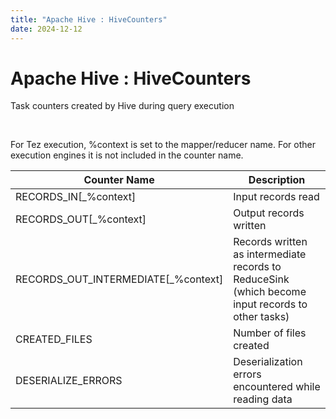 ```yaml
---
title: "Apache Hive : HiveCounters"
date: 2024-12-12
---
```


# Apache Hive : HiveCounters

Task counters created by Hive during query execution

 

For Tez execution, %context is set to the mapper/reducer name. For other execution engines it is not included in the counter name.

| Counter Name | Description |
| --- | --- |
| RECORDS\_IN[\_%context] | Input records read |
| RECORDS\_OUT[\_%context] | Output records written |
| RECORDS\_OUT\_INTERMEDIATE[\_%context] | Records written as intermediate records to ReduceSink (which become input records to other tasks) |
| CREATED\_FILES | Number of files created |
| DESERIALIZE\_ERRORS | Deserialization errors encountered while reading data |

 

 

